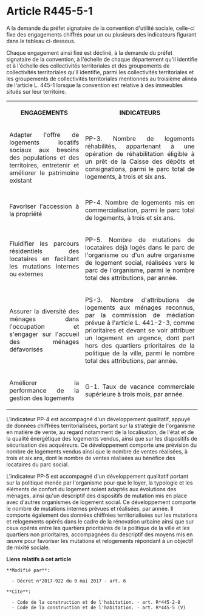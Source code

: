 # Article R445-5-1

A la demande du préfet signataire de la convention d'utilité sociale, celle-ci fixe des engagements chiffrés pour un ou
plusieurs des indicateurs figurant dans le tableau ci-dessous.

Chaque engagement ainsi fixé est décliné, à la demande du préfet signataire de la convention, à l'échelle de chaque
département qu'il identifie et à l'échelle des collectivités territoriales et des groupements de collectivités territoriales
qu'il identifie, parmi les collectivités territoriales et les groupements de collectivités territoriales mentionnés au
troisième alinéa de l'article L. 445-1 lorsque la convention est relative à des immeubles situés sur leur territoire.

<table>
  <tbody>
    <tr>
      <th>

ENGAGEMENTS</th>
      <th>

INDICATEURS</th>
    </tr>
    <tr>
      <td align="justify">

Adapter l'offre de logements locatifs sociaux aux besoins des populations et des territoires, entretenir et améliorer le
patrimoine existant</td>
      <td align="justify">

PP-3. Nombre de logements réhabilités, appartenant à une opération de réhabilitation éligible à un prêt de la Caisse des
dépôts et consignations, parmi le parc total de logements, à trois et six ans.</td>
    </tr>
    <tr>
      <td align="justify">

Favoriser l'accession à la propriété</td>
      <td align="justify">

PP-4. Nombre de logements mis en commercialisation, parmi le parc total de logements, à trois et six ans.</td>
    </tr>
    <tr>
      <td align="justify">

Fluidifier les parcours résidentiels des locataires en facilitant les mutations internes ou externes</td>
      <td align="justify">

PP-5. Nombre de mutations de locataires déjà logés dans le parc de l'organisme ou d'un autre organisme de logement social,
réalisées vers le parc de l'organisme, parmi le nombre total des attributions, par année.</td>
    </tr>
    <tr>
      <td align="justify">

Assurer la diversité des ménages dans l'occupation et s'engager sur l'accueil des ménages défavorisés</td>
      <td align="justify">

PS-3. Nombre d'attributions de logements aux ménages reconnus, par la commission de médiation prévue à l'article L. 441-2-3,
comme prioritaires et devant se voir attribuer un logement en urgence, dont part hors des quartiers prioritaires de la
politique de la ville, parmi le nombre total des attributions, par année.</td>
    </tr>
    <tr>
      <td align="justify">

Améliorer la performance de la gestion des logements</td>
      <td align="justify">

G-1. Taux de vacance commerciale supérieure à trois mois, par année.</td>
    </tr>
  </tbody>
</table>

L'indicateur PP-4 est accompagné d'un développement qualitatif, appuyé de données chiffrées territorialisées, portant sur la
stratégie de l'organisme en matière de vente, au regard notamment de la localisation, de l'état et de la qualité énergétique
des logements vendus, ainsi que sur les dispositifs de sécurisation des acquéreurs. Ce développement comporte une prévision
du nombre de logements vendus ainsi que le nombre de ventes réalisées, à trois et six ans, dont le nombre de ventes réalisées
au bénéfice des locataires du parc social.

L'indicateur PP-5 est accompagné d'un développement qualitatif portant sur la politique menée par l'organisme pour que le
loyer, la typologie et les éléments de confort du logement soient adaptés aux évolutions des ménages, ainsi qu'un descriptif
des dispositifs de mutation mis en place avec d'autres organismes de logement social. Ce développement comporte le nombre de
mutations internes prévues et réalisées, par année. Il comporte également des données chiffrées territorialisées sur les
mutations et relogements opérés dans le cadre de la rénovation urbaine ainsi que sur ceux opérés entre les quartiers
prioritaires de la politique de la ville et les quartiers non prioritaires, accompagnées du descriptif des moyens mis en
œuvre pour favoriser les mutations et relogements répondant à un objectif de mixité sociale.

**Liens relatifs à cet article**

	**Modifié par**:

	  - Décret n°2017-922 du 9 mai 2017 - art. 6

	**Cite**:

	  - Code de la construction et de l'habitation. - art. R*445-2-8
	  - Code de la construction et de l'habitation. - art. R*445-5 (V)
